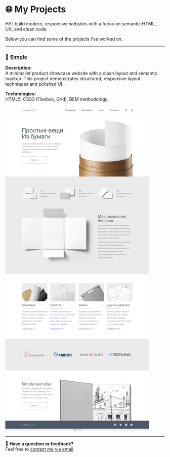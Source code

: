 # 🌐 My Projects

Hi! I build modern, responsive websites with a focus on semantic HTML, UX, and clean code.

Below you can find some of the projects I’ve worked on.

---

### 🧱 [Simple](https://ilya33-s.github.io/Portfolio/Simple/)
**Description:**  
A minimalist product showcase website with a clean layout and semantic markup. This project demonstrates structured, responsive layout techniques and polished UI.

**Technologies:**  
HTML5, CSS3 (Flexbox, Grid), BEM methodology

![Simple preview](Simple/Preview_Desktop.png)

---

💬 **Have a question or feedback?**  
Feel free to [contact me via email](mailto:youremail@example.com)
